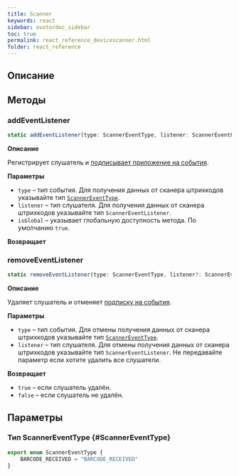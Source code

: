 ```yaml
---
title: Scanner
keywords: react
sidebar: evotordoc_sidebar
toc: true
permalink: react_reference_devicescanner.html
folder: react_reference
---
```


## Описание

## Методы

### addEventListener

```js
static addEventListener(type: ScannerEventType, listener: ScannerEventListener, isGlobal: boolean = true): void
```

**Описание**

Регистрирует слушатель и [подписывает приложение на события](./doc_react_interactiontypes.html#eventsubscription).

**Параметры**

* `type` – тип события. Для получения данных от сканера штрихкодов указывайте тип [`ScannerEventType`](./react_reference_devicescanner.html#ScannerEventType).
* `listener` – тип слушателя. Для получения данных от сканера штрихкодов указывайте тип `ScannerEventListener`.
* `isGlobal` – указывает глобальную доступность метода. По умолчанию `true`.

**Возвращает**

### removeEventListener

```js
static removeEventListener(type: ScannerEventType, listener?: ScannerEventListener): boolean
```

**Описание**

Удаляет слушатель и отменяет [подписку на события](./doc_react_interactiontypes.html#eventsubscription).

**Параметры**

* `type` – тип события. Для отмены получения данных от сканера штрихкодов указывайте тип [`ScannerEventType`](./react_reference_devicescanner.html#ScannerEventType).
* `listener` – тип слушателя. Для отмены получения данных от сканера штрихкодов указывайте тип `ScannerEventListener`. Не передавайте параметр если хотите удалить все слушатели.

**Возвращает**

* `true` – если слушатель удалён.
* `false` – если слушатель не удалён.

## Параметры

### Тип ScannerEventType {#ScannerEventType}

```js
export enum ScannerEventType {
    BARCODE_RECEIVED = "BARCODE_RECEIVED"
}
```
